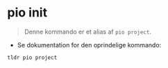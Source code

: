 # pio init

> Denne kommando er et alias af `pio project`.

- Se dokumentation for den oprindelige kommando:

`tldr pio project`
